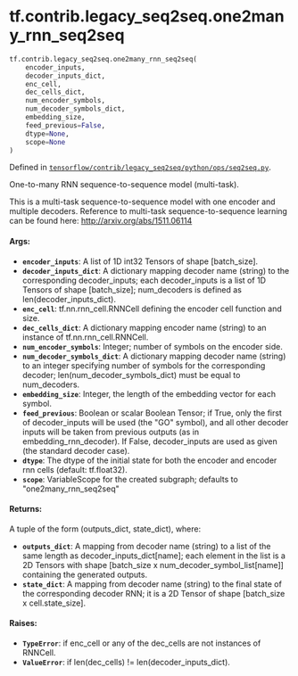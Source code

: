 <div itemscope itemtype="http://developers.google.com/ReferenceObject">
<meta itemprop="name" content="tf.contrib.legacy_seq2seq.one2many_rnn_seq2seq" />
<meta itemprop="path" content="Stable" />
</div>

# tf.contrib.legacy_seq2seq.one2many_rnn_seq2seq

``` python
tf.contrib.legacy_seq2seq.one2many_rnn_seq2seq(
    encoder_inputs,
    decoder_inputs_dict,
    enc_cell,
    dec_cells_dict,
    num_encoder_symbols,
    num_decoder_symbols_dict,
    embedding_size,
    feed_previous=False,
    dtype=None,
    scope=None
)
```



Defined in [`tensorflow/contrib/legacy_seq2seq/python/ops/seq2seq.py`](https://www.tensorflow.org/code/tensorflow/contrib/legacy_seq2seq/python/ops/seq2seq.py).

One-to-many RNN sequence-to-sequence model (multi-task).

This is a multi-task sequence-to-sequence model with one encoder and multiple
decoders. Reference to multi-task sequence-to-sequence learning can be found
here: http://arxiv.org/abs/1511.06114

#### Args:

* <b>`encoder_inputs`</b>: A list of 1D int32 Tensors of shape [batch_size].
* <b>`decoder_inputs_dict`</b>: A dictionary mapping decoder name (string) to
    the corresponding decoder_inputs; each decoder_inputs is a list of 1D
    Tensors of shape [batch_size]; num_decoders is defined as
    len(decoder_inputs_dict).
* <b>`enc_cell`</b>: tf.nn.rnn_cell.RNNCell defining the encoder cell function and
    size.
* <b>`dec_cells_dict`</b>: A dictionary mapping encoder name (string) to an
    instance of tf.nn.rnn_cell.RNNCell.
* <b>`num_encoder_symbols`</b>: Integer; number of symbols on the encoder side.
* <b>`num_decoder_symbols_dict`</b>: A dictionary mapping decoder name (string) to an
    integer specifying number of symbols for the corresponding decoder;
    len(num_decoder_symbols_dict) must be equal to num_decoders.
* <b>`embedding_size`</b>: Integer, the length of the embedding vector for each symbol.
* <b>`feed_previous`</b>: Boolean or scalar Boolean Tensor; if True, only the first of
    decoder_inputs will be used (the "GO" symbol), and all other decoder
    inputs will be taken from previous outputs (as in embedding_rnn_decoder).
    If False, decoder_inputs are used as given (the standard decoder case).
* <b>`dtype`</b>: The dtype of the initial state for both the encoder and encoder
    rnn cells (default: tf.float32).
* <b>`scope`</b>: VariableScope for the created subgraph; defaults to
    "one2many_rnn_seq2seq"


#### Returns:

A tuple of the form (outputs_dict, state_dict), where:
* <b>`outputs_dict`</b>: A mapping from decoder name (string) to a list of the same
      length as decoder_inputs_dict[name]; each element in the list is a 2D
      Tensors with shape [batch_size x num_decoder_symbol_list[name]]
      containing the generated outputs.
* <b>`state_dict`</b>: A mapping from decoder name (string) to the final state of the
      corresponding decoder RNN; it is a 2D Tensor of shape
      [batch_size x cell.state_size].


#### Raises:

* <b>`TypeError`</b>: if enc_cell or any of the dec_cells are not instances of RNNCell.
* <b>`ValueError`</b>: if len(dec_cells) != len(decoder_inputs_dict).